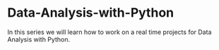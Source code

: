 # Data-Analysis-with-Python
In this series we will learn how to work on a real time projects for Data Analysis with Python.
